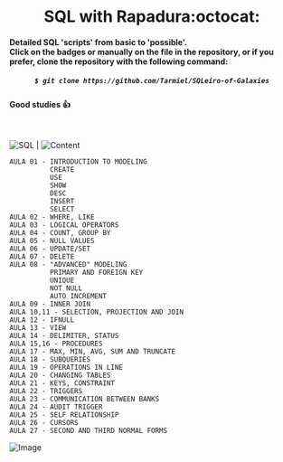 <h1 align="center">SQL with Rapadura:octocat: </h1>

#### Detailed SQL 'scripts' from basic to 'possible'.<br>Click on the badges or manually on the file in the repository, or if you prefer, clone the repository with the following command:

<h5 align="center">
  
```bash
$ git clone https://github.com/Tarmiel/SQLeiro-of-Galaxies
```
</h6>

#### Good studies :+1:

<br>

![SQL](https://img.shields.io/badge/-MySQL-4479A1?style=for-the-badge&logo=mySQL&logoWidth=71.5&logoColor=white&color=796e96&labelColor=c44747) | 
![Content](https://img.shields.io/badge/-Content:-4479A1?style=for-the-badge&color=c44747)

    AULA 01 - INTRODUCTION TO MODELING
              CREATE
              USE
              SHOW
              DESC
              INSERT
              SELECT
    AULA 02 - WHERE, LIKE
    AULA 03 - LOGICAL OPERATORS
    AULA 04 - COUNT, GROUP BY
    AULA 05 - NULL VALUES
    AULA 06 - UPDATE/SET
    AULA 07 - DELETE
    AULA 08 - "ADVANCED" MODELING
              PRIMARY AND FOREIGN KEY
              UNIQUE
              NOT NULL
              AUTO INCREMENT 
    AULA 09 - INNER JOIN
    AULA 10,11 - SELECTION, PROJECTION AND JOIN
    AULA 12 - IFNULL
    AULA 13 - VIEW
    AULA 14 - DELIMITER, STATUS
    AULA 15,16 - PROCEDURES
    AULA 17 - MAX, MIN, AVG, SUM AND TRUNCATE
    AULA 18 - SUBQUERIES
    AULA 19 - OPERATIONS IN LINE
    AULA 20 - CHANGING TABLES
    AULA 21 - KEYS, CONSTRAINT
    AULA 22 - TRIGGERS
    AULA 23 - COMMUNICATION BETWEEN BANKS
    AULA 24 - AUDIT TRIGGER
    AULA 25 - SELF RELATIONSHIP
    AULA 26 - CURSORS
    AULA 27 - SECOND AND THIRD NORMAL FORMS

![Image](https://i.imgur.com/iipgZmh.gif)
